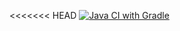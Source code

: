 <<<<<<< HEAD
[![Java CI with Gradle](https://github.com/Dmitrii-Q/JavaGradleSelenide_04/actions/workflows/gradle.yml/badge.svg)](https://github.com/Dmitrii-Q/JavaGradleSelenide_04/actions/workflows/gradle.yml)

